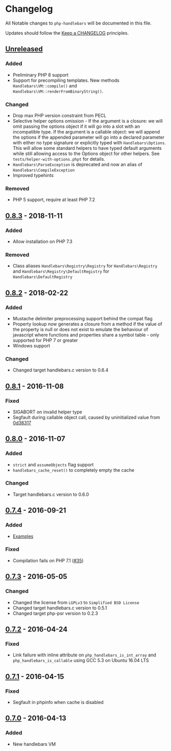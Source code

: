 # Changelog

All Notable changes to `php-handlebars` will be documented in this file.

Updates should follow the [Keep a CHANGELOG](http://keepachangelog.com/) principles.

## [Unreleased]

### Added
- Preliminary PHP 8 support
- Support for precompiling templates. New methods `Handlebars\VM::compile()` and `Handlebars\VM::renderFromBinaryString()`.

### Changed
- Drop max PHP version constraint from PECL
- Selective helper options omission - If the argument is a closure: we will omit passing the options
object if it will go into a slot with an incompatible type. If the argument is a callable object: we will append the
options if the appended parameter will go into a declared parameter with either no type signature or explicitly
typed with `Handlebars\Options`. This will allow some standard helpers to have typed default arguments while still allowing
access to the Options object for other helpers. See `tests/helper-with-options.phpt` for details.
- `Handlebars\ParseException` is deprecated and now an alias of `Handlebars\CompileException`
- Improved typehints

### Removed
- PHP 5 support, require at least PHP 7.2

## [0.8.3] - 2018-11-11

### Added
- Allow installation on PHP 7.3

### Removed
- Class aliases `Handlebars\Registry\Registry` for `Handlebars\Registry` and `Handlebars\Registry\DefaultRegistry` for `Handlebars\DefaultRegistry`

## [0.8.2] - 2018-02-22

### Added
- Mustache delimiter preprocessing support behind the compat flag
- Property lookup now generates a closure from a method if the value of the property is null or does not exist to emulate the behaviour of javascript where functions and properties share a symbol table - only supported for PHP 7 or greater
- Windows support

### Changed
- Changed target handlebars.c version to 0.6.4

## [0.8.1] - 2016-11-08

### Fixed
- SIGABORT on invalid helper type
- Segfault during callable object call, caused by uninitialized value from [0d38317](https://github.com/jbboehr/php-handlebars/commit/0d38317b983cf7411adc9d93f2f43e0ecab69642u)

## [0.8.0] - 2016-11-07

### Added
- `strict` and `assumeObjects` flag support
- `handlebars_cache_reset()` to completely empty the cache

### Changed
- Target handlebars.c version to 0.6.0

## [0.7.4] - 2016-09-21

### Added
- [Examples](examples)

### Fixed
- Compilation fails on PHP 7.1 ([#35](https://github.com/jbboehr/php-handlebars/pull/35))

## [0.7.3] - 2016-05-05

### Changed
- Changed the license from `LGPLv3` to `Simplified BSD License`
- Changed target handlebars.c version to 0.5.1
- Changed target php-psr version to 0.2.3

## [0.7.2] - 2016-04-24

### Fixed
- Link failure with inline attribute on `php_handlebars_is_int_array` and `php_handlebars_is_callable` using GCC 5.3 on Ubuntu 16.04 LTS


## [0.7.1] - 2016-04-15

### Fixed
- Segfault in phpinfo when cache is disabled

## [0.7.0] - 2016-04-13

### Added
- New handlebars VM


[Unreleased]: https://github.com/jbboehr/php-handlebars/compare/v0.8.3...HEAD
[0.8.3]: https://github.com/jbboehr/php-handlebars/compare/v0.8.2...v0.8.3
[0.8.2]: https://github.com/jbboehr/php-handlebars/compare/v0.8.1...v0.8.2
[0.8.1]: https://github.com/jbboehr/php-handlebars/compare/v0.8.0...v0.8.1
[0.8.0]: https://github.com/jbboehr/php-handlebars/compare/v0.7.4...v0.8.0
[0.7.4]: https://github.com/jbboehr/php-handlebars/compare/v0.7.3...v0.7.4
[0.7.3]: https://github.com/jbboehr/php-handlebars/compare/v0.7.2...v0.7.3
[0.7.2]: https://github.com/jbboehr/php-handlebars/compare/v0.7.1...v0.7.2
[0.7.1]: https://github.com/jbboehr/php-handlebars/compare/v0.7.0...v0.7.1
[0.7.0]: https://github.com/jbboehr/php-handlebars/compare/v0.6.1...v0.7.1

